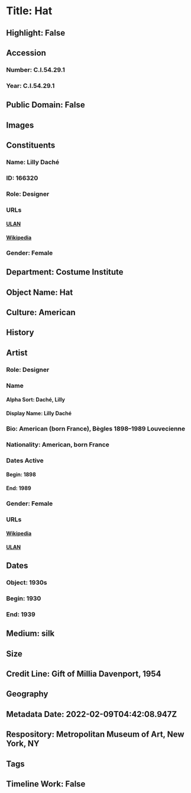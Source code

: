 # Title: Hat
## Highlight: False
## Accession
### Number: C.I.54.29.1
### Year: C.I.54.29.1
## Public Domain: False
## Images
## Constituents
### Name: Lilly Daché
### ID: 166320
### Role: Designer
### URLs
#### [ULAN](http://vocab.getty.edu/page/ulan/500524552)
#### [Wikipedia](https://www.wikidata.org/wiki/Q3832427)
### Gender: Female
## Department: Costume Institute
## Object Name: Hat
## Culture: American
## History
## Artist
### Role: Designer
### Name
#### Alpha Sort: Daché, Lilly
#### Display Name: Lilly Daché
### Bio: American (born France), Bègles 1898–1989 Louvecienne
### Nationality: American, born France
### Dates Active
#### Begin: 1898
#### End: 1989
### Gender: Female
### URLs
#### [Wikipedia](https://www.wikidata.org/wiki/Q3832427)
#### [ULAN](http://vocab.getty.edu/page/ulan/500524552)
## Dates
### Object: 1930s
### Begin: 1930
### End: 1939
## Medium: silk
## Size
## Credit Line: Gift of Millia Davenport, 1954
## Geography
## Metadata Date: 2022-02-09T04:42:08.947Z
## Respository: Metropolitan Museum of Art, New York, NY
## Tags
## Timeline Work: False